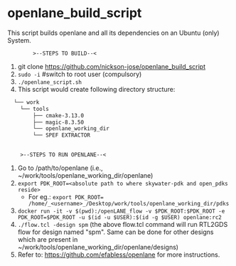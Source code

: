 # openlane_build_script
This script builds openlane and all its dependencies on an Ubuntu (only) System.

            >--STEPS TO BUILD--<

1. git clone https://github.com/nickson-jose/openlane_build_script
2. `sudo -i` #switch to root user (compulsory)
3. `./openlane_script.sh`
4. This script would create following directory structure:
```bash  
  └── work
    └── tools
        ├── cmake-3.13.0 
        ├── magic-8.3.50 
        └── openlane_working_dir
        └── SPEF EXTRACTOR
            
```              
        >--STEPS TO RUN OPENLANE--<

1. Go to /path/to/openlane (i.e., ~/work/tools/openlane_working_dir/openlane)
2. `export PDK_ROOT=<absolute path to where skywater-pdk and open_pdks reside>`
     - For eg.: `export PDK_ROOT= /home/_<username>_/Desktop/work/tools/openlane_working_dir/pdks`
3. `docker run -it -v $(pwd):/openLANE_flow -v $PDK_ROOT:$PDK_ROOT -e PDK_ROOT=$PDK_ROOT -u $(id -u $USER):$(id -g $USER) openlane:rc2`
4. `./flow.tcl -design spm`
(the above flow.tcl command will run RTL2GDS flow for design named "spm". Same can be done for other designs which are present in ~/work/tools/openlane_working_dir/openlane/designs)
5. Refer to: https://github.com/efabless/openlane for more instructions.
